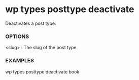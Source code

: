 # wp types posttype deactivate

Deactivates a post type.

### OPTIONS

&lt;slug&gt;
: The slug of the post type.

### EXAMPLES

   wp types posttype deactivate book


